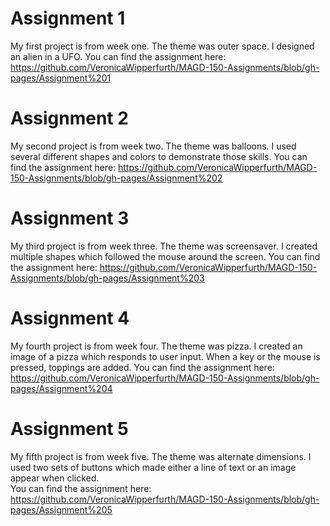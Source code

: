 
# Assignment 1
My first project is from week one. The theme was outer space. I designed an alien in a UFO.
You can find the assignment here: https://github.com/VeronicaWipperfurth/MAGD-150-Assignments/blob/gh-pages/Assignment%201

# Assignment 2
My second project is from week two. The theme was balloons. I used several different shapes and colors to demonstrate those skills.
You can find the assignment here: https://github.com/VeronicaWipperfurth/MAGD-150-Assignments/blob/gh-pages/Assignment%202

# Assignment 3
My third project is from week three. The theme was screensaver. I created multiple shapes which followed the mouse around the screen.
You can find the assignment here: https://github.com/VeronicaWipperfurth/MAGD-150-Assignments/blob/gh-pages/Assignment%203

# Assignment 4
My fourth project is from week four. The theme was pizza. I created an image of a pizza which responds to user input. When a key or the mouse is pressed, toppings are added. 
You can find the assignment here: https://github.com/VeronicaWipperfurth/MAGD-150-Assignments/blob/gh-pages/Assignment%204

# Assignment 5
My fifth project is from week five. The theme was alternate dimensions. I used two sets of buttons which made either a line of text or an image appear when clicked.  
You can find the assignment here: https://github.com/VeronicaWipperfurth/MAGD-150-Assignments/blob/gh-pages/Assignment%205
